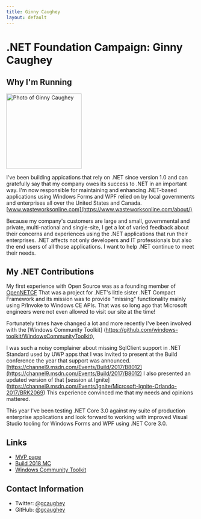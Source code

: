 ```yaml
---
title: Ginny Caughey
layout: default
---
```


# .NET Foundation Campaign: Ginny Caughey

## Why I'm Running
<img src="https://user-images.githubusercontent.com/6218283/53746947-38b29e00-3e70-11e9-982a-a0ddb0a9134b.jpg" width="200" height="200" alt="Photo of Ginny Caughey" />

I've been building appications that rely on .NET since version 1.0 and can gratefully say that my company owes its success to .NET in an important way. I'm now responsible for maintaining and enhancing .NET-based applications using Windows Forms and WPF relied on by local governments and enterprises all over the United States and Canada. [www.wasteworksonline.com](https://www.wasteworksonline.com/about/)

Because my company's customers are large and small, governmental and private, multi-national and single-site, I get a lot of varied feedback about their concerns and experiences using the .NET applications that run their enterprises. .NET affects not only developers and IT professionals but also the end users of all those applications. I want to help .NET continue to meet their needs.

## My .NET Contributions
My first experience with Open Source was as a founding member of [OpenNETCF](http://opennetcf.org/about-opennetcf/) That was a project for .NET's little sister .NET Compact Framework and its mission was to provide "missing" functionality mainly using P/Invoke to Windows CE APIs. That was so long ago that Microsoft engineers were not even allowed to visit our site at the time!

Fortunately times have changed a lot and more recently I've been involved with the [Windows Community Toolkit] (https://github.com/windows-toolkit/WindowsCommunityToolkit), 

I was such a noisy complainer about missing SqlClient support in .NET Standard used by UWP apps that I was invited to present at the Build conference the year that support was announced. [https://channel9.msdn.com/Events/Build/2017/B8012](https://channel9.msdn.com/Events/Build/2017/B8012) I also presented an updated version of that [session at Ignite] (https://channel9.msdn.com/Events/Ignite/Microsoft-Ignite-Orlando-2017/BRK2069) This experience convinced me that my needs and opinions mattered.

This year I've been testing .NET Core 3.0 against my suite of production enterprise applications and look forward to working with improved Visual Studio tooling for Windows Forms and WPF using .NET Core 3.0.

## Links
* [MVP page](https://mvp.microsoft.com/en-us/PublicProfile/7909?fullName=Ginny%20Caughey)
* [Build 2018 MC](https://developer.microsoft.com/en-us/events/build/build-mc-commercial)
* [Windows Community Toolkit](https://github.com/windows-toolkit/WindowsCommunityToolkit)

## Contact Information
* Twitter: [@gcaughey](https://twitter.com/gcaughey)
* GitHub: [@gcaughey](https://github.com/gcaughey)
